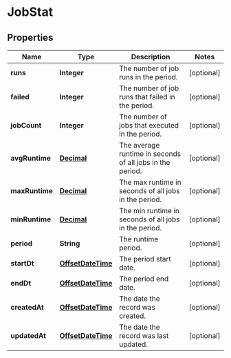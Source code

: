 

# JobStat

## Properties

Name | Type | Description | Notes
------------ | ------------- | ------------- | -------------
**runs** | **Integer** | The number of job runs in the period. |  [optional]
**failed** | **Integer** | The number of job runs that failed in the period. |  [optional]
**jobCount** | **Integer** | The number of jobs that executed in the period. |  [optional]
**avgRuntime** | [**Decimal**](Decimal.md) | The average runtime in seconds of all jobs in the period. |  [optional]
**maxRuntime** | [**Decimal**](Decimal.md) | The max runtime in seconds of all jobs in the period. |  [optional]
**minRuntime** | [**Decimal**](Decimal.md) | The min runtime in seconds of all jobs in the period. |  [optional]
**period** | **String** | The runtime period. |  [optional]
**startDt** | [**OffsetDateTime**](OffsetDateTime.md) | The period start date. |  [optional]
**endDt** | [**OffsetDateTime**](OffsetDateTime.md) | The period end date. |  [optional]
**createdAt** | [**OffsetDateTime**](OffsetDateTime.md) | The date the record was created. |  [optional]
**updatedAt** | [**OffsetDateTime**](OffsetDateTime.md) | The date the record was last updated. |  [optional]



